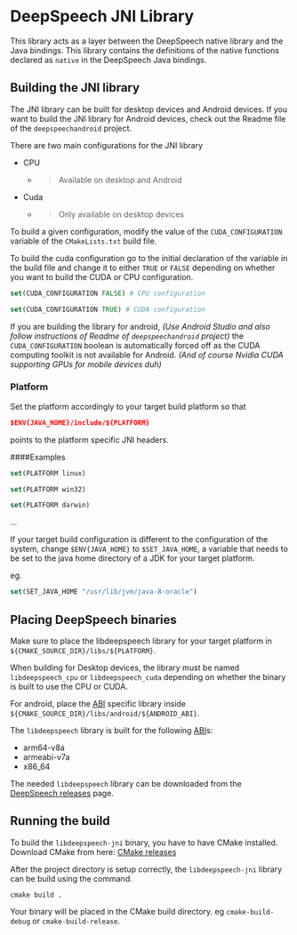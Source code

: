 # DeepSpeech JNI Library

This library acts as a layer between the DeepSpeech native
library and the Java bindings. This library contains the definitions
of the native functions declared as `native` in the DeepSpeech
Java bindings.

## Building the JNI library

The JNI library can be built for desktop devices and Android
devices. If you want to build the JNI library for Android devices,
check out the Readme file of the `deepspeechandroid` project.

There are two main configurations for the JNI library

* CPU
    * > Available on desktop and Android
* Cuda
    * > Only available on desktop devices

To build a given configuration, modify the value of the `CUDA_CONFIGURATION`
variable of the `CMakeLists.txt` build file.

To build the cuda configuration go to the initial declaration of the variable
in the build file and change it to either `TRUE` or `FALSE`
depending on whether you want to build the CUDA or CPU configuration.

```cmake
set(CUDA_CONFIGURATION FALSE) # CPU configuration
```

```cmake
set(CUDA_CONFIGURATION TRUE) # CUDA configuration
```

If you are building the library for android, _(Use Android Studio and also follow instructions of Readme of `deepspeechandroid` project)_
the `CUDA_CONFIGURATION` boolean is automatically forced off as the
CUDA computing toolkit is not available for Android. _(And of course Nvidia CUDA supporting GPUs for mobile devices duh)_

### Platform
Set the platform accordingly to your target build platform so that
```cmake
$ENV{JAVA_HOME}/include/${PLATFORM}
```
points to the platform specific JNI headers.

####Examples
```cmake
set(PLATFORM linux)
```
```cmake
set(PLATFORM win32)
```
```cmake
set(PLATFORM darwin)
```
...

If your target build configuration is different to the configuration
of the system, change `$ENV{JAVA_HOME}` to `$SET_JAVA_HOME`, a variable
that needs to be set to the java home directory of a JDK for your target platform.

eg.
```cmake
set(SET_JAVA_HOME "/usr/lib/jvm/java-8-oracle")
```

## Placing DeepSpeech binaries

Make sure to place the libdeepspeech library for your target platform
in `${CMAKE_SOURCE_DIR}/libs/${PLATFORM}`.

When building for Desktop devices, the library must be named `libdeepspeech_cpu` or `libdeepspeech_cuda` depending
on whether the binary is built to use the CPU or CUDA.

For android, place the [ABI] specific library inside 
`${CMAKE_SOURCE_DIR}/libs/android/${ANDROID_ABI}`.

The `libdeepspeech` library is built for the following [ABI]s:
* arm64-v8a
* armeabi-v7a
* x86_64

The needed `libdeepspeech` library can  be downloaded from the
[DeepSpeech releases] page.

## Running the build

To build the `libdeepspeech-jni` binary, you have to have CMake installed.
Download CMake from here: [CMake releases]

After the project directory is setup correctly, the `libdeepspeech-jni`
library can be build using the command.

```
cmake build .
```

Your binary will be placed in the CMake build directory.
eg `cmake-build-debug` or `cmake-build-release`.

[ABI]: https://developer.android.com/ndk/guides/abis
[CMake releases]: https://cmake.org/download/
[DeepSpeech releases]: https://github.com/mozilla/DeepSpeech/releases